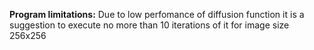 **Program limitations:**
Due to low perfomance of diffusion function it is a suggestion to execute no more than 10 iterations of it for image size 256x256
